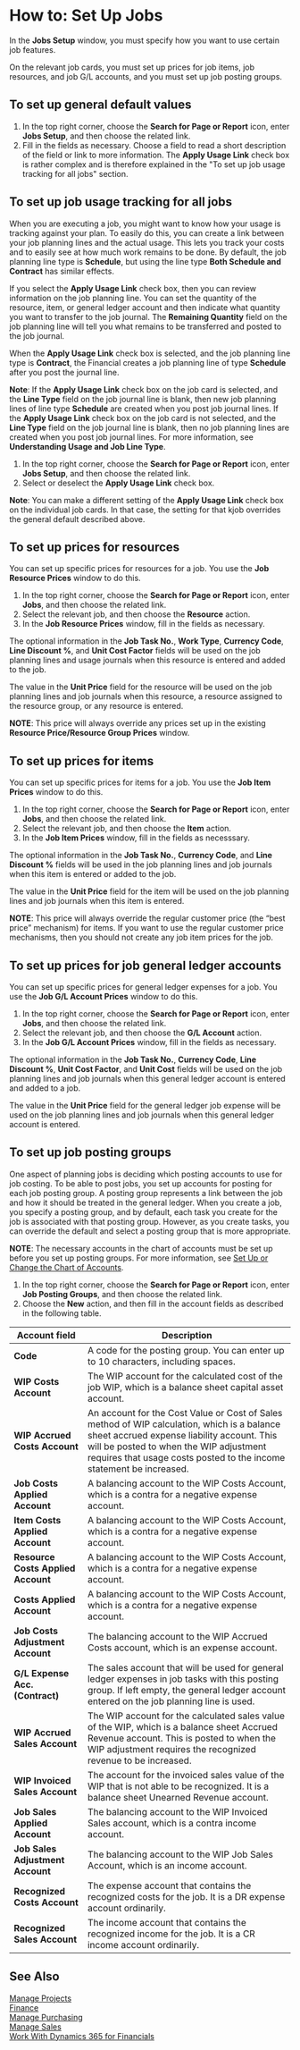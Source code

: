 <properties
                pageTitle="How to: Set Up Jobs| Financials"
                description="Describes how to prepare the system to use jobs to manage projects."
                services="project-madeira"
                documentationCenter=""
                authors="SorenGP"
/>
<tags
    ms.service="project-madeira"
    ms.topic="article"
    ms.devlang="na"
    ms.tgt_pltfrm="na"
    ms.workload="na"
    ms.date="10/11/2016"
    ms.author="SorenGP" />

# How to: Set Up Jobs
In the **Jobs Setup** window, you must specify how you want to use certain job features. 

On the relevant job cards, you must set up prices for job items, job resources, and job G/L accounts, and you must set up job posting groups.

## To set up general default values
1. In the top right corner, choose the **Search for Page or Report** icon, enter **Jobs Setup**, and then choose the related link.
2. Fill in the fields as necessary. Choose a field to read a short description of the field or link to more information. The **Apply Usage Link** check box is rather complex and is therefore explained in the "To set up job usage tracking for all jobs" section. 

## To set up job usage tracking for all jobs
When you are executing a job, you might want to know how your usage is tracking against your plan. To easily do this, you can create a link between your job planning lines and the actual usage. This lets you track your costs and to easily see at how much work remains to be done. By default, the job planning line type is **Schedule**, but using the line type **Both Schedule and Contract** has similar effects.

If you select the **Apply Usage Link** check box, then you can review information on the job planning line. You can set the quantity of the resource, item, or general ledger account and then indicate what quantity you want to transfer to the job journal. The **Remaining Quantity** field on the job planning line will tell you what remains to be transferred and posted to the job journal. 

When the **Apply Usage Link** check box is selected, and the job planning line type is **Contract**, the Financial creates a job planning line of type **Schedule** after you post the journal line.

**Note**: If the **Apply Usage Link** check box on the job card is selected, and the **Line Type** field on the job journal line is blank, then new job planning lines of line type **Schedule** are created when you post job journal lines. If the **Apply Usage Link** check box on the job card is not selected, and the **Line Type** field on the job journal line is blank, then no job planning lines are created when you post job journal lines. For more information, see **Understanding Usage and Job Line Type**.

1. In the top right corner, choose the **Search for Page or Report** icon, enter **Jobs Setup**, and then choose the related link.
2. Select or deselect the **Apply Usage Link** check box. 

**Note**: You can make a different setting of the **Apply Usage Link** check box on the individual job cards. In that case, the setting for that kjob overrides the general default described above. 

## To set up prices for resources  
You can set up specific prices for resources for a job. You use the **Job Resource Prices** window to do this.    
1. In the top right corner, choose the **Search for Page or Report** icon, enter **Jobs**, and then choose the related link.  
2. Select the relevant job, and then choose the **Resource** action.
3. In the **Job Resource Prices** window, fill in the fields as necessary. 

The optional information in the **Job Task No.**, **Work Type**, **Currency Code**, **Line Discount %**, and **Unit Cost Factor** fields will be used on the job planning lines and usage journals when this resource is entered and added to the job.  

The value in the **Unit Price** field for the resource will be used on the job planning lines and job journals when this resource, a resource assigned to the resource group, or any resource is entered.  
  
**NOTE**: This price will always override any prices set up in the existing **Resource Price/Resource Group Prices** window.

## To set up prices for items  
You can set up specific prices for items for a job. You use the **Job Item Prices** window to do this.    
1. In the top right corner, choose the **Search for Page or Report** icon, enter **Jobs**, and then choose the related link.  
2. Select the relevant job, and then choose the **Item** action.
3. In the **Job Item Prices** window, fill in the fields as necesssary. 
  
The optional information in the **Job Task No.**, **Currency Code**, and **Line Discount %** fields will be used in the job planning lines and job journals when this item is entered or added to the job.  
  
The value in the **Unit Price** field for the item will be used on the job planning lines and job journals when this item is entered.  
  
**NOTE**: This price will always override the regular customer price (the “best price” mechanism) for items. If you want to use the regular customer price mechanisms, then you should not create any job item prices for the job.

## To set up prices for job general ledger accounts  
You can set up specific prices for general ledger expenses for a job. You use the **Job G/L Account Prices** window to do this.
1. In the top right corner, choose the **Search for Page or Report** icon, enter **Jobs**, and then choose the related link.  
2. Select the relevant job, and then choose the **G/L Account** action.  
3. In the **Job G/L Account Prices** window, fill in the fields as necessary. 
  
The optional information in the **Job Task No.**, **Currency Code**, **Line Discount %**, **Unit Cost Factor**, and **Unit Cost** fields will be used on the job planning lines and job journals when this general ledger account is entered and added to a job.  
  
The value in the **Unit Price** field for the general ledger job expense will be used on the job planning lines and job journals when this general ledger account is entered.

## To set up job posting groups  
One aspect of planning jobs is deciding which posting accounts to use for job costing. To be able to post jobs, you set up accounts for posting for each job posting group. A posting group represents a link between the job and how it should be treated in the general ledger. When you create a job, you specify a posting group, and by default, each task you create for the job is associated with that posting group. However, as you create tasks, you can override the default and select a posting group that is more appropriate.  
  
**NOTE**: The necessary accounts in the chart of accounts must be set up before you set up posting groups. For more information, see [Set Up or Change the Chart of Accounts](finance-setup-chart-accounts.md).  

1. In the top right corner, choose the **Search for Page or Report** icon, enter **Job Posting Groups**, and then choose the related link.  
2. Choose the **New** action, and then fill in the account fields as described in the following table.  

|Account field|Description|
|-|-|
|**Code**|A code for the posting group. You can enter up to 10 characters, including spaces.|  
|**WIP Costs Account**|The WIP account for the calculated cost of the job WIP, which is a balance sheet capital asset account.|
|**WIP Accrued Costs Account**|An account for the Cost Value or Cost of Sales method of WIP calculation, which is a balance sheet accrued expense liability account. This will be posted to when the WIP adjustment requires that usage costs posted to the income statement be increased.|  
|**Job Costs Applied Account**|A balancing account to the WIP Costs Account, which is a contra for a negative expense account.|
|**Item Costs Applied Account**|A balancing account to the WIP Costs Account, which is a contra for a negative expense account.|
|**Resource Costs Applied Account**|A balancing account to the WIP Costs Account, which is a contra for a negative expense account.|
|**Costs Applied Account**|A balancing account to the WIP Costs Account, which is a contra for a negative expense account.|
|**Job Costs Adjustment Account**|The balancing account to the WIP Accrued Costs account, which is an expense account.|
|**G/L Expense Acc. (Contract)**|The sales account that will be used for general ledger expenses in job tasks with this posting group. If left empty, the general ledger account entered on the job planning line is used.|
|**WIP Accrued Sales Account**|The WIP account for the calculated sales value of the WIP, which is a balance sheet Accrued Revenue account. This is posted to when the WIP adjustment requires the recognized revenue to be increased.|
|**WIP Invoiced Sales Account**|The account for the invoiced sales value of the WIP that is not able to be recognized. It is a balance sheet Unearned Revenue account.|
|**Job Sales Applied Account**|The balancing account to the WIP Invoiced Sales account, which is a contra income account.|
|**Job Sales Adjustment Account**|The balancing account to the WIP Job Sales Account, which is an income account.|
|**Recognized Costs Account**|The expense account that contains the recognized costs for the job. It is a DR expense account ordinarily.|
|**Recognized Sales Account**|The income account that contains the recognized income for the job. It is a CR income account ordinarily.|

## See Also
[Manage Projects](projects-manage-projects.md)  
[Finance](finance.md)  
[Manage Purchasing](purchasing-manage-purchasing.md)         
[Manage Sales](sales-manage-sales.md)      
[Work With Dynamics 365 for Financials](ui-work-product.md)  
